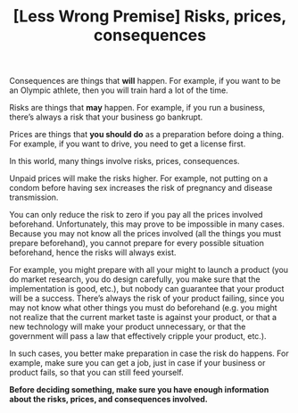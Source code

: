﻿---
layout: post
title: "[Less Wrong Premise] Risks, prices, consequences"
---

Consequences are things that **will** happen. For example, if you want to be an Olympic athlete, then you will train hard a lot of the time.

Risks are things that **may** happen. For example, if you run a business, there’s always a risk that your business go bankrupt.

Prices are things that **you should do** as a preparation before doing a thing. For example, if you want to drive, you need to get a license first.

In this world, many things involve risks, prices, consequences. 

Unpaid prices will make the risks higher. For example, not putting on a condom before having sex increases the risk of pregnancy and disease transmission.

You can only reduce the risk to zero if you pay all the prices involved beforehand. Unfortunately, this may prove to be impossible in many cases. Because you may not know all the prices involved (all the things you must prepare beforehand), you cannot prepare for every possible situation beforehand, hence the risks will always exist. 

For example, you might prepare with all your might to launch a product (you do market research, you do design carefully, you make sure that the implementation is good, etc.), but nobody can guarantee that your product will be a success. There’s always the risk of your product failing, since you may not know what other things you must do beforehand (e.g. you might not realize that the current market taste is against your product, or that a new technology will make your product unnecessary, or that the government will pass a law that effectively cripple your product, etc.).

In such cases, you better make preparation in case the risk do happens. For example, make sure you can get a job, just in case if your business or product fails, so that you can still feed yourself.

**Before deciding something, make sure you have enough information about the risks, prices, and consequences involved.**
